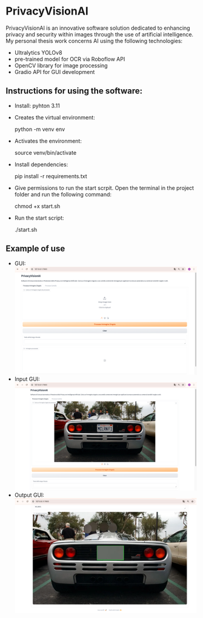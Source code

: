 # PrivacyVisionAI
PrivacyVisionAI is an innovative software solution dedicated to enhancing privacy and security within images through the use of artificial intelligence.
My personal thesis work concerns AI using the following technologies:
- Ultralytics YOLOv8 
- pre-trained model for OCR via Roboflow API
- OpenCV library for image processing
- Gradio API for GUI development

## Instructions for using the software:
- Install: pyhton 3.11
- Creates the virtual environment:
  
  python -m venv env
- Activates the environment:

  source venv/bin/activate

- Install dependencies:

  pip install -r requirements.txt
  
- Give permissions to run the start scrpit. Open the terminal in the project folder and run the following command:

  chmod +x start.sh
- Run the start script:

  ./start.sh
  
## Example of use
- GUI:
![Alt text](GUI.png)
- Input GUI:
![Alt text](inputGUI.png)
- Output GUI:
![Alt text](outputGUI.png)
